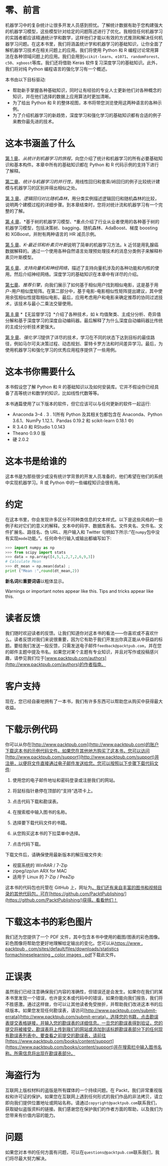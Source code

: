 # 零、前言

机器学习中的复杂统计让很多开发人员感到担忧。了解统计数据有助于您构建强大的机器学习模型，这些模型针对给定的问题陈述进行了优化。我相信任何机器学习的实践者都应该精通统计学和数学，这样他们才能以有效的方式推测和解决任何机器学习问题。在这本书里，我们将涵盖统计学和机器学习的基础知识，让你全面了解机器学习技术在相关问题上的应用。我们将使用 Python 和 R 编程讨论常用算法在各种领域问题上的应用。我们会用到`scikit-learn`、`e1071`、`randomForest`、`c50`、`xgboost`等库。我们还将借助 Keras 软件复习深度学习的基础知识。此外，我们将对纯 Python 编程语言的强化学习有一个概述。

本书由以下目标驱动:

*   帮助新手掌握各种基础知识，同时让有经验的专业人士更新他们对各种概念的知识，并在他们选择的数据上应用算法时更加清晰。
*   为了给出 Python 和 R 的整体视图，本书将带您浏览使用这两种语言的各种示例。
*   为了介绍机器学习的新趋势，深度学习和强化学习的基础知识都有合适的例子来教你最先进的技术。

# 这本书涵盖了什么

[第 1 章](1.html)、*从统计到机器学习的旅程*，向您介绍了统计和机器学习的所有必要基础知识和基本构件。本章中所有的基础知识都在 Python 和 R 代码示例的支持下进行了解释。

[第二章](2.html)、*统计与机器学习的并行性*，用线性回归和套索/岭回归的例子比较统计建模与机器学习的区别并得出相似之处。

[第 3 章](3.html)、*逻辑回归对比随机森林*，用分类实例描述逻辑回归和随机森林的比较，说明两个建模过程的详细步骤。到本章结束时，您将对统计流和机器学习有一个完整的了解。

[第 4 章](4.html)、*基于树的机器学习模型、*重点介绍了行业从业者使用的各种基于树的机器学习模型，包括决策树、bagging、随机森林、AdaBoost、梯度 boosting 和 XGBoost，并附有两种语言的 HR 减员示例。

[第 5 章](5.html)、*K-最近邻和朴素贝叶斯*说明了简单的机器学习方法。k 近邻是用乳腺癌数据解释的。通过一个使用各种自然语言处理预处理技术的消息分类例子来解释朴素贝叶斯模型。

[第 6 章](6.html)、*支持向量机和神经网络*，描述了支持向量机涉及的各种功能和内核的使用。然后介绍神经网络。深度学习的基础知识在本章中有详尽的介绍。

[第七章](7.html)、*推荐引擎*，向我们展示了如何基于相似用户找到相似电影，这是基于用户-用户相似度矩阵。在第二部分中，基于电影-电影相似性矩阵提出建议，其中使用余弦相似性提取相似电影。最后，应用考虑用户和电影来确定推荐的协同过滤技术，该技术与最小二乘法交替使用。

[第 8 章](8.html) *【无监督学习】*介绍了各种技术，如 k 均值聚类、主成分分析、奇异值分解和基于深度学习的深度自动编码器。最后解释了为什么深度自动编码器比传统的主成分分析技术更强大。

[第 9 章](9.html)、*强化学习*提供了详尽的技术，学习在不同的状态下达到目标的最佳路径，例如马尔可夫决策过程、动态规划、蒙特卡罗方法和时间差异学习。最后，为使用机器学习和强化学习的优秀应用程序提供了一些用例。

# 这本书你需要什么

本书假设您了解 Python 和 R 的基础知识以及如何安装库。它并不假设你已经具备了高等统计和数学的知识，比如线性代数等等。

本书通篇使用了以下版本的软件，但它应该可以与任何更新的软件一起运行:

*   Anaconda 3–4 . 3 . 1(所有 Python 及其相关包都包含在 Anaconda、Python 3.6.1、NumPy 1.12.1、Pandas 0.19.2 和 scikit-learn 0.18.1 中)
*   R 3.4.0 和 RStudio 1.0.143
*   Theano 0.9.0 版
*   硬 2.0.2

# 这本书是给谁的

这本书是为那些很少或没有统计学背景的开发人员准备的，他们希望在他们的系统中实现机器学习。R 或 Python 中的一些编程知识会很有用。

# 约定

在这本书里，你会发现许多区分不同种类信息的文本样式。以下是这些风格的一些例子和对它们的意义的解释。文本中的码字、数据库表名、文件夹名、文件名、文件扩展名、路径名、伪 URL、用户输入和 Twitter 句柄如下所示:“在`numpy`包中没有实现`mode`功能。”。任何命令行输入或输出都编写如下:

```py
>>> import numpy as np 
>>> from scipy import stats 
>>> data = np.array([4,5,1,2,7,2,6,9,3]) 
# Calculate Mean 
>>> dt_mean = np.mean(data) ; 
print ("Mean :",round(dt_mean,2)) 

```

**新名词**和**重要词语**以粗体显示。

Warnings or important notes appear like this. Tips and tricks appear like this.

# 读者反馈

我们随时欢迎读者的反馈。让我们知道你对这本书的看法——你喜欢或不喜欢什么。读者反馈对我们来说很重要，因为它有助于我们开发出你真正能从中获益的标题。要给我们发送一般反馈，只需发送电子邮件`feedback@packtpub.com`，并在您的邮件主题中提及书名。如果您对某个主题有专业知识，并且对写作或投稿感兴趣，请参见我们位于[www.packtpub.com/authors](http://www.packtpub.com/authors)的作者指南。

# 客户支持

现在，您已经自豪地拥有了一本书，我们有许多东西可以帮助您从购买中获得最大收益。

# 下载示例代码

你可以从你在[http://www.packtpub.com](http://www.packtpub.com)的账户下载这本书的示例代码文件。如果您在其他地方购买了这本书，您可以访问[http://www.packtpub.com/support](http://www.packtpub.com/support)并注册，以便将文件直接通过电子邮件发送给您。您可以按照以下步骤下载代码文件:

1.  使用您的电子邮件地址和密码登录或注册我们的网站。
2.  将鼠标指针悬停在顶部的“支持”选项卡上。
3.  点击代码下载和勘误表。
4.  在搜索框中输入图书的名称。

5.  选择要下载代码文件的书籍。
6.  从您购买这本书的下拉菜单中选择。
7.  点击代码下载。

下载文件后，请确保使用最新版本的解压缩文件夹:

*   视窗系统的 WinRAR / 7-Zip
*   zipeg/izp/un ARX for MAC
*   适用于 Linux 的 7-Zip / PeaZip

这本书的代码包也托管在 GitHub 上，网址为[。我们还有来自丰富的图书和视频目录的其他代码包，可在](https://github.com/PacktPublishing/Statistics-for-Machine-Learning)[https://github.com/PacktPublishing/](https://github.com/PacktPublishing/)获得。看看他们！

# 下载这本书的彩色图片

我们还为您提供了一个 PDF 文件，其中包含本书中使用的截图/图表的彩色图像。彩色图像将帮助您更好地理解给定输出的变化。您可以从[https://www . packtpub . com/sites/default/files/downloads/statistics formachineselearning _ color images . pdf](https://www.packtpub.com/sites/default/files/downloads/StatisticsforMachineLearning_ColorImages.pdf)下载此文件。

# 正误表

虽然我们已经注意确保我们内容的准确性，但错误还是会发生。如果你在我们的某本书里发现一个错误，也许是文本或代码中的错误，如果你能向我们报告，我们将不胜感激。通过这样做，你可以让其他读者免受挫折，并帮助我们改进这本书的后续版本。如果您发现任何勘误表，请访问[http://www.packtpub.com/submit-errata](http://www.packtpub.com/submit-errata)，选择您的书籍，点击勘误表提交表格链接，并输入您的勘误表的详细信息。一旦您的勘误表得到验证，您的提交将被接受，勘误表将上传到我们的网站或添加到该标题勘误表部分下的任何现有勘误表列表中。要查看之前提交的勘误表，请前往[https://www.packtpub.com/books/content/support](https://www.packtpub.com/books/content/support)并在搜索栏中输入图书名称。所需信息将出现在勘误表部分。

# 海盗行为

互联网上版权材料的盗版是所有媒体的一个持续问题。在 Packt，我们非常重视版权和许可证的保护。如果您在互联网上遇到任何形式的我们作品的非法拷贝，请立即向我们提供位置地址或网站名称。请通过`copyright@packtpub.com`联系我们，获取疑似盗版资料的链接。我们感谢您在保护我们的作者方面的帮助，以及我们为您带来有价值内容的能力。

# 问题

如果您对本书的任何方面有问题，可以在`questions@packtpub.com`联系我们，我们将尽最大努力解决。